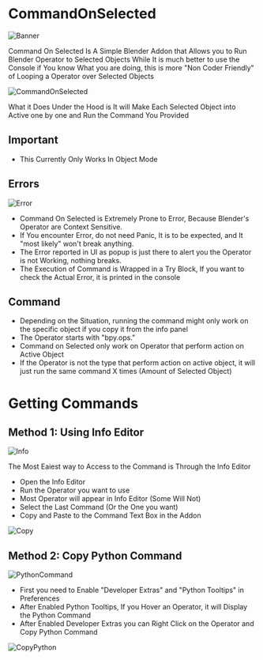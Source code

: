 # CommandOnSelected

![Banner](https://blenderboi.com/gallery/CommandOnSelected/Banner.png)

Command On Selected Is A Simple Blender Addon that Allows you to Run Blender Operator to Selected Objects
While It is much better to use the Console if You know What you are doing, this is more "Non Coder Friendly" of Looping a Operator over Selected Objects

![CommandOnSelected](https://blenderboi.com/gallery/CommandOnSelected/CommandOnSelectedPanel.png)

What it Does Under the Hood is It will Make Each Selected Object into Active one by one and Run the Command You Provided

## Important

- This Currently Only Works In Object Mode

## Errors

![Error](https://blenderboi.com/gallery/CommandOnSelected/Errors.png)

- Command On Selected is Extremely Prone to Error, Because Blender's Operator are Context Sensitive. 
- If You encounter Error, do not need Panic, It is to be expected, and It "most likely" won't break anything. 
- The Error reported in UI as popup is just there to alert you the Operator is not Working, nothing breaks. 
- The Execution of Command is Wrapped in a Try Block, If you want to check the Actual Error, it is printed in the console

## Command

- Depending on the Situation, running the command might only work on the specific object if you copy it from the info panel
- The Operator starts with "bpy.ops."
- Command on Selected only work on Operator that perform action on Active Object
- If the Operator is not the type that perform action on active object, it will just run the same command X times (Amount of Selected Object)

# Getting Commands

## Method 1: Using Info Editor

![Info](https://blenderboi.com/gallery/CommandOnSelected/InfoEditor.png)

The Most Eaiest way to Access to the Command is Through the Info Editor
- Open the Info Editor
- Run the Operator you want to use
- Most Operator will appear in Info Editor (Some Will Not)
- Select the Last Command (Or the One you want)
- Copy and Paste to the Command Text Box in the Addon

![Copy](https://blenderboi.com/gallery/CommandOnSelected/CopyCommand.png)

## Method 2: Copy Python Command

![PythonCommand](https://blenderboi.com/gallery/CommandOnSelected/PythonCommand.png)


- First you need to Enable "Developer Extras" and "Python Tooltips" in Preferences
- After Enabled Python Tooltips, If you Hover an Operator, it will Display the Python Command
- After Enabled Developer Extras you can Right Click on the Operator and Copy Python Command

![CopyPython](https://blenderboi.com/gallery/CommandOnSelected/CopyPython.png)

